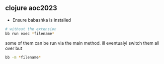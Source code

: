 ## clojure aoc2023


- Ensure babashka is installed


```sh
# without the extension
bb run exec *filename* 
```
some of them can be run via the main method. ill eventualyl switch them all over but
```sh
bb -m *filename*
```
